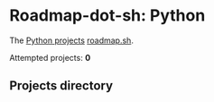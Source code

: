 # Roadmap-dot-sh: Python

The [Python projects](https://roadmap.sh/python/) [roadmap.sh](https://roadmap.sh/).

Attempted projects: **0**

## Projects directory

